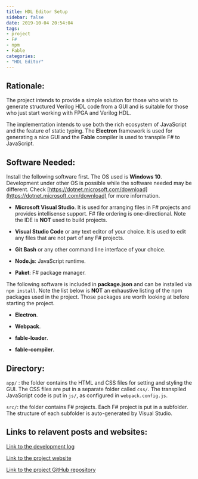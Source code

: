 ```yaml
---
title: HDL Editor Setup
sidebar: false
date: 2019-10-04 20:54:04
tags:
- project
- F#
- npm
- Fable
categories:
- "HDL Editor"
---
```


## Rationale:

The project intends to provide a simple solution for those who wish to generate structured Verilog HDL code from a GUI and is suitable for those who just start working with FPGA and Verilog HDL. 

The implementation intends to use both the rich ecosystem of JavaScript and the feature of static typing. The **Electron** framework is used for generating a nice GUI and the **Fable** compiler is used to transpile F# to JavaScript.

<!--more-->

## Software Needed:

Install the following software first. The OS used is **Windows 10**. Development under other OS is possible while the software needed may be different. Check [https://dotnet.microsoft.com/download](https://dotnet.microsoft.com/download) for more information.

* **Microsoft Visual Studio**. It is used for arranging files in F# projects and provides intellisense support. F# file ordering is one-directional. Note the IDE is **NOT** used to build projects.

* **Visual Studio Code** or any text editor of your choice. It is used to edit any files that are not part of any F# projects.

* **Git Bash** or any other command line interface of your choice.

* **Node.js**: JavaScript runtime.

* **Paket**: F# package manager.

The following software is included in **package.json** and can be installed via ```npm install```. Note the list below is **NOT** an exhaustive listing of the npm packages used in the project. Those packages are worth looking at before starting the project. 

* **Electron**.

* **Webpack**.

* **fable-loader**.

* **fable-compiler**.

## Directory:

`app/` : the folder contains the HTML and CSS files for setting and styling the GUI. The CSS files are put in a separate folder called `css/`. The transpiled JavaScript code is put in `js/`, as configured in `webpack.config.js`.

`src/`: the folder contains F# projects. Each F# project is put in a subfolder. The structure of each subfolder is auto-generated by Visual Studio.

## Links to relavent posts and websites:

[Link to the development log](https://wilsonwang.org/2019/09/27/HDL-Editor-Development-Log/)

[Link to the project website](https://hdleditor.net)

[Link to the project GitHub repository](https://github.com/wilsonwang881/HDL_Editor_Project)

